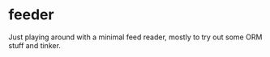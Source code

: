 # feeder

Just playing around with a minimal feed reader, mostly to try out some ORM
stuff and tinker.
